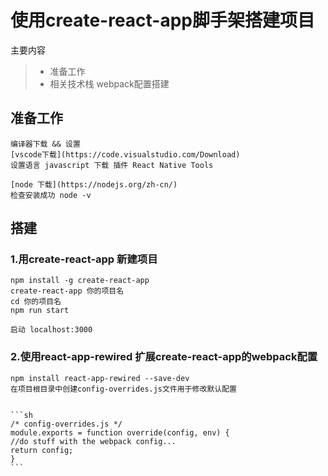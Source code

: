 # 使用create-react-app脚手架搭建项目
主要内容

> * 准备工作
> * 相关技术栈 webpack配置搭建


## 准备工作
    编译器下载 && 设置
    [vscode下载](https://code.visualstudio.com/Download)
    设置语言 javascript 下载 插件 React Native Tools

    [node 下载](https://nodejs.org/zh-cn/)
    检查安装成功 node -v

## 搭建
### 1.用create-react-app 新建项目

    npm install -g create-react-app
    create-react-app 你的项目名
    cd 你的项目名
    npm run start

    启动 localhost:3000

### 2.使用react-app-rewired 扩展create-react-app的webpack配置
    npm install react-app-rewired --save-dev
    在项目根目录中创建config-overrides.js文件用于修改默认配置


    ```sh
    /* config-overrides.js */
    module.exports = function override(config, env) {
    //do stuff with the webpack config...
    return config;
    }
    ```





